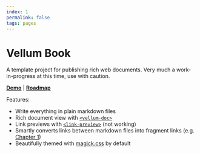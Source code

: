 ```yaml
---
index: 1
permalink: false
tags: pages
---
```

# Vellum Book

A template project for publishing rich web documents. Very much a work-in-progress at this time, use with caution.

**[Demo](https://grislyeye.github.io/vellum-book/)** |
**[Roadmap](https://github.com/grislyeye/vellum-book/issues?q=is%3Aissue+is%3Aopen+label%3Aenhancement)**

Features:

- Write everything in plain markdown files
- Rich document view with [`<vellum-doc>`](https://github.com/grislyeye/vellum-doc)
- Link previews with [`<link-preview>`](https://github.com/grislyeye/link-preview) (not working)
- Smartly converts links between markdown files into fragment links (e.g. [Chapter 1](sections/chapter-1/chapter-1.md))
- Beautifully themed with [magick.css](https://css.winterveil.net/) by default
